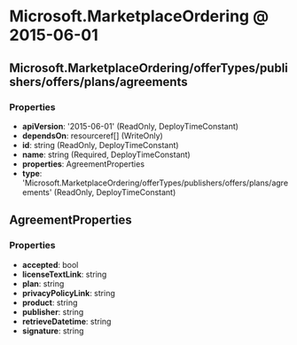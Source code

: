 # Microsoft.MarketplaceOrdering @ 2015-06-01

## Microsoft.MarketplaceOrdering/offerTypes/publishers/offers/plans/agreements
### Properties
* **apiVersion**: '2015-06-01' (ReadOnly, DeployTimeConstant)
* **dependsOn**: resourceref[] (WriteOnly)
* **id**: string (ReadOnly, DeployTimeConstant)
* **name**: string (Required, DeployTimeConstant)
* **properties**: AgreementProperties
* **type**: 'Microsoft.MarketplaceOrdering/offerTypes/publishers/offers/plans/agreements' (ReadOnly, DeployTimeConstant)

## AgreementProperties
### Properties
* **accepted**: bool
* **licenseTextLink**: string
* **plan**: string
* **privacyPolicyLink**: string
* **product**: string
* **publisher**: string
* **retrieveDatetime**: string
* **signature**: string

